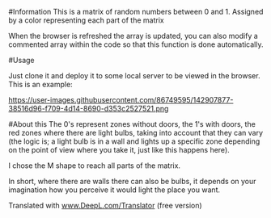 #Information
This is a matrix of random numbers between 0 and 1. Assigned by a color representing each part of the matrix

When the browser is refreshed the array is updated, you can also modify a commented array within the code so that this function is done automatically.

#Usage

Just clone it and deploy it to some local server to be viewed in the browser.
This is an example:

https://user-images.githubusercontent.com/86749595/142907877-38516d96-f709-4d14-8690-d353c2527521.png

#About this
The 0's represent zones without doors, the 1's with doors, the red zones where there are light bulbs, taking into account that they can vary (the logic is; a light bulb is in a wall and lights up a specific zone depending on the point of view where you take it, just like this happens here). 

I chose the M shape to reach all parts of the matrix.

In short, where there are walls there can also be bulbs, it depends on your imagination how you perceive it would light the place you want.

Translated with www.DeepL.com/Translator (free version)
